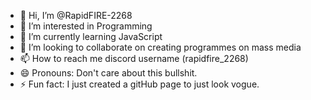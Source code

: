- 👋 Hi, I’m @RapidFIRE-2268
- 👀 I’m interested in Programming
- 🌱 I’m currently learning JavaScript
- 💞️ I’m looking to collaborate on creating programmes on mass media
- 📫 How to reach me discord username (rapidfire_2268)
- 😄 Pronouns: Don't care about this bullshit.
- ⚡ Fun fact: I just created a gitHub page to just look vogue.

<!---
RapidFIRE-2268/RapidFIRE-2268 is a ✨ special ✨ repository because its `README.md` (this file) appears on your GitHub profile.
You can click the Preview link to take a look at your changes.
--->
